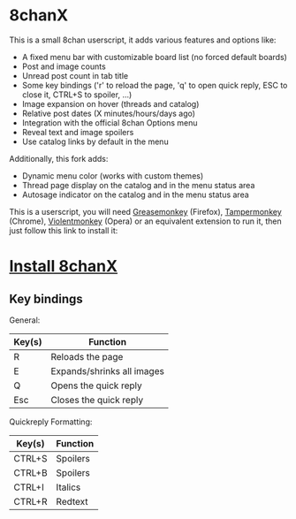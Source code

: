 8chanX
=======

This is a small 8chan userscript, it adds various features and options like:
 - A fixed menu bar with customizable board list (no forced default boards)
 - Post and image counts
 - Unread post count in tab title
 - Some key bindings ('r' to reload the page, 'q' to open quick reply, ESC to close it, CTRL+S to spoiler, ...)
 - Image expansion on hover (threads and catalog)
 - Relative post dates (X minutes/hours/days ago)
 - Integration with the official 8chan Options menu
 - Reveal text and image spoilers
 - Use catalog links by default in the menu
 
Additionally, this fork adds:
 - Dynamic menu color (works with custom themes)
 - Thread page display on the catalog and in the menu status area
 - Autosage indicator on the catalog and in the menu status area

This is a userscript, you will need <a href="https://addons.mozilla.org/en-US/firefox/addon/greasemonkey/">Greasemonkey</a> (Firefox), <a href="https://chrome.google.com/webstore/detail/tampermonkey/dhdgffkkebhmkfjojejmpbldmpobfkfo">Tampermonkey</a> (Chrome), <a href="https://addons.opera.com/en/extensions/details/violent-monkey/">Violentmonkey</a> (Opera) or an equivalent extension to run it, then just follow this link to install it:

<h1><a href="https://github.com/Pashe/8chan-X/raw/master/8chan-x.user.js">Install 8chanX</a></h1>

Key bindings
-----

General:

Key(s)  | Function
------- | --------
R       | Reloads the page
E       | Expands/shrinks all images
Q       | Opens the quick reply
Esc     | Closes the quick reply

Quickreply Formatting:

Key(s)  | Function
------- | --------
CTRL+S  | Spoilers
CTRL+B  | Spoilers
CTRL+I  | Italics
CTRL+R  | Redtext